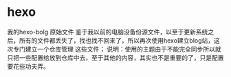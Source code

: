 # hexo
我的hexo-bolg 原始文件
鉴于我以前的电脑没备份源文件，以至于更新系统之后，所有的文件都丢失了，找也找不回来了，所以再次使用hexo建立blog站，这次专门建立一个仓库管理
这些文件；
说明：使用的主题由于不能完全同步所以就只把一些配置给放到仓库中去，至于其他的内容，其实也不是重要的了，只是配置要花些功夫弄。
